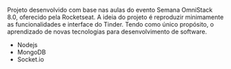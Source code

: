 Projeto desenvolvido com base nas aulas do evento Semana OmniStack 8.0, oferecido pela Rocketseat. A ideia do projeto é reproduzir minimamente as funcionalidades e interface do Tinder. Tendo como único propósito, o aprendizado de novas tecnologias para desenvolvimento de software.

<ul> 
  <li>Nodejs</li>
  <li>MongoDB</li>
  <li>Socket.io</li>
</ul>

